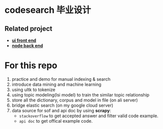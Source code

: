 # codesearch 毕业设计
## Related project
- **[ui front end](https://github.com/qiancs1101/codesearch-ui.git)**
- **[node back end](https://github.com/qiancs1101/codesearch-node.git)**

# For this repo

1. practice and demo for manual indexing & search
2. introduce data mining and machine learning
3. using ultk to tokenize
4. using topic modeling(lsi model) to train the similar topic relationship
5. store all the dictionary, corpus and model in file (on ali server)
6. bridge elastic search (on my google cloud server)
7. data source for sof and api doc by using **scrapy**: 
   - `stackoverflow` to get accepted answer and filter valid code example.
   - `api doc` to get offical example code.